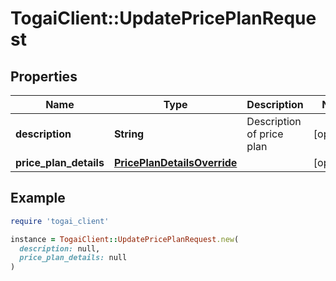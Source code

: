 # TogaiClient::UpdatePricePlanRequest

## Properties

| Name | Type | Description | Notes |
| ---- | ---- | ----------- | ----- |
| **description** | **String** | Description of price plan | [optional] |
| **price_plan_details** | [**PricePlanDetailsOverride**](PricePlanDetailsOverride.md) |  | [optional] |

## Example

```ruby
require 'togai_client'

instance = TogaiClient::UpdatePricePlanRequest.new(
  description: null,
  price_plan_details: null
)
```

